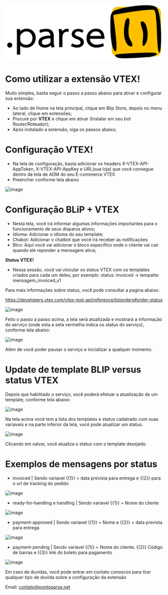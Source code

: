 ![N|Solid](https://raw.githubusercontent.com/Wilkor/img-clonebots/main/logoParseHorizontal.jpeg)


# Como utilizar a extensão VTEX!

Muito simples, basta seguir o passo a passo abaixo para ativar e configurar sua extensão:

 - Ao lado de Home na tela principal, clique em Blip Store, depois no menu lateral, clique em extensões;
 - Procure por **VTEX** e clique em ativar (Instalar em seu bot Router/Roteador);
 - Após instalado a extensão, siga os passos abaixo;
 
 # Configuração VTEX!
 
  - Na tela de configuração,  basta adicionar os headers X-VTEX-API-AppToken, X-VTEX-API-AppKey e URL(sua loja) que você consegue dentro da tela de ADM do seu E-commerce VTEX
  - Preencher conforme tela abaixo 
 
![image](https://github.com/Wilkor/doc-plugin-vtex/assets/34819624/83eeeaad-8e51-4beb-b302-7444284e6bbc)
  
   # Configuração BLiP + VTEX
  - Nesta tela, você irá informar algumas informações importantes para o funcionamento de seus disparos ativos;
  - Idioma: Adicionar o idioma do seu template;
  - Chabot: Adicionar o chatbot que você irá receber as notificações
  - Blco: Aqui você vai adicionar o bloco especifico onde o cliente vai cair quando ele reponder a mensagem ativa;
  
   **Status VTEX!**
  
  - Nessa sessão, você vai vincular os status VTEX com os templates criados para cada um deles, por exemplo: status: invoiced -> tempalte: mensagem_invoiced_v1
  
  Para mais informações sobre status, você pode consultar a pagina abaixo:
  
  https://developers.vtex.com/vtex-rest-api/reference/listorders#order-status

![image](https://user-images.githubusercontent.com/34819624/194957037-edb5eee1-4ed7-48b5-a4e5-475d5e7b799a.png)




 Feito o passo a passo acima, a tela será atualizada e mostrará a informação do serviço (onde esta a seta vermelha indica os status do serviço), conforme tela abaixo:
 
![image](https://github.com/Wilkor/doc-plugin-vtex/assets/34819624/a0559e0f-a458-4a55-9ea2-8e1381113c2c)

 Além de você poder pausar o serviço e inicializar a qualquer momento.
 
 
# Update de template BLIP  versus status VTEX
 
 Depois que habilitado o serviço, você poderá efetuar a atualização de um template, conforme tela abaixo:
 
 ![image](https://github.com/Wilkor/doc-plugin-vtex/assets/34819624/b553ad20-3f64-46c5-a611-323395dd67cd)
 
  Na tela acima você tem a lista dos templates e status cadatrado com suas variaveis e na parte inferior da tela, você pode atualizar um status.
  
![image](https://github.com/Wilkor/doc-plugin-vtex/assets/34819624/f1b80b88-93ca-4c20-91d2-60f9bdb361c6)

Clicando em salvar, você atualiza o status com o template desejado.

# Exemplos de mensagens por status

 - invoiced | Sendo variavel {{1}} = data prevista para entrega e {{2}} para o url de tracking do pedido
  
 ![image](https://user-images.githubusercontent.com/34819624/195096355-b44da850-d071-494d-a468-fdd2591f1213.png)

- ready-for-handling e handling | Sendo variavel {{1}} = Nome do cliente

![image](https://user-images.githubusercontent.com/34819624/195097398-44a0fea3-9c0d-416f-9a41-62ae8a926ad8.png)

- payment-approved | Sendo variavel {{1}} = Nome e {{2}} = data prevista para entrega

![image](https://user-images.githubusercontent.com/34819624/195097774-9db773dd-09cb-4a00-b5a7-9146619da07e.png)

- payment-pending | Sendo variavel {{1}} = Nome do cliente, {{2}} Código de barras e {{3}} link do boleto para pagamento

![image](https://user-images.githubusercontent.com/34819624/195098138-ad234448-b264-4f0e-8c55-f0d961aa406e.png)

 Em caso de duvidas, você pode entrar em contato conoscos para tirar qualquer tipo de duvida sobre a configuração da extensão
 
 Email: contato@pontoparse.net

